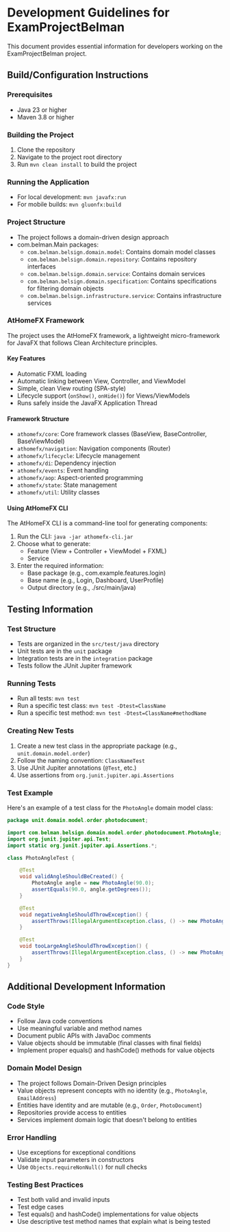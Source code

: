 # Development Guidelines for ExamProjectBelman

This document provides essential information for developers working on the ExamProjectBelman project.

## Build/Configuration Instructions

### Prerequisites
- Java 23 or higher
- Maven 3.8 or higher

### Building the Project
1. Clone the repository
2. Navigate to the project root directory
3. Run `mvn clean install` to build the project

### Running the Application
- For local development: `mvn javafx:run`
- For mobile builds: `mvn gluonfx:build`

### Project Structure
- The project follows a domain-driven design approach
- com.belman.Main packages:
  - `com.belman.belsign.domain.model`: Contains domain model classes
  - `com.belman.belsign.domain.repository`: Contains repository interfaces
  - `com.belman.belsign.domain.service`: Contains domain services
  - `com.belman.belsign.domain.specification`: Contains specifications for filtering domain objects
  - `com.belman.belsign.infrastructure.service`: Contains infrastructure services

### AtHomeFX Framework
The project uses the AtHomeFX framework, a lightweight micro-framework for JavaFX that follows Clean Architecture principles.

#### Key Features
- Automatic FXML loading
- Automatic linking between View, Controller, and ViewModel
- Simple, clean View routing (SPA-style)
- Lifecycle support (`onShow()`, `onHide()`) for Views/ViewModels
- Runs safely inside the JavaFX Application Thread

#### Framework Structure
- `athomefx/core`: Core framework classes (BaseView, BaseController, BaseViewModel)
- `athomefx/navigation`: Navigation components (Router)
- `athomefx/lifecycle`: Lifecycle management
- `athomefx/di`: Dependency injection
- `athomefx/events`: Event handling
- `athomefx/aop`: Aspect-oriented programming
- `athomefx/state`: State management
- `athomefx/util`: Utility classes

#### Using AtHomeFX CLI
The AtHomeFX CLI is a command-line tool for generating components:

1. Run the CLI: `java -jar athomefx-cli.jar`
2. Choose what to generate:
   - Feature (View + Controller + ViewModel + FXML)
   - Service
3. Enter the required information:
   - Base package (e.g., com.example.features.login)
   - Base name (e.g., Login, Dashboard, UserProfile)
   - Output directory (e.g., ./src/main/java)

## Testing Information

### Test Structure
- Tests are organized in the `src/test/java` directory
- Unit tests are in the `unit` package
- Integration tests are in the `integration` package
- Tests follow the JUnit Jupiter framework

### Running Tests
- Run all tests: `mvn test`
- Run a specific test class: `mvn test -Dtest=ClassName`
- Run a specific test method: `mvn test -Dtest=ClassName#methodName`

### Creating New Tests
1. Create a new test class in the appropriate package (e.g., `unit.domain.model.order`)
2. Follow the naming convention: `ClassNameTest`
3. Use JUnit Jupiter annotations (`@Test`, etc.)
4. Use assertions from `org.junit.jupiter.api.Assertions`

### Test Example
Here's an example of a test class for the `PhotoAngle` domain model class:

```java
package unit.domain.model.order.photodocument;

import com.belman.belsign.domain.model.order.photodocument.PhotoAngle;
import org.junit.jupiter.api.Test;
import static org.junit.jupiter.api.Assertions.*;

class PhotoAngleTest {

    @Test
    void validAngleShouldBeCreated() {
        PhotoAngle angle = new PhotoAngle(90.0);
        assertEquals(90.0, angle.getDegrees());
    }

    @Test
    void negativeAngleShouldThrowException() {
        assertThrows(IllegalArgumentException.class, () -> new PhotoAngle(-1.0));
    }

    @Test
    void tooLargeAngleShouldThrowException() {
        assertThrows(IllegalArgumentException.class, () -> new PhotoAngle(360.0));
    }
}
```

## Additional Development Information

### Code Style
- Follow Java code conventions
- Use meaningful variable and method names
- Document public APIs with JavaDoc comments
- Value objects should be immutable (final classes with final fields)
- Implement proper equals() and hashCode() methods for value objects

### Domain Model Design
- The project follows Domain-Driven Design principles
- Value objects represent concepts with no identity (e.g., `PhotoAngle`, `EmailAddress`)
- Entities have identity and are mutable (e.g., `Order`, `PhotoDocument`)
- Repositories provide access to entities
- Services implement domain logic that doesn't belong to entities

### Error Handling
- Use exceptions for exceptional conditions
- Validate input parameters in constructors
- Use `Objects.requireNonNull()` for null checks

### Testing Best Practices
- Test both valid and invalid inputs
- Test edge cases
- Test equals() and hashCode() implementations for value objects
- Use descriptive test method names that explain what is being tested

